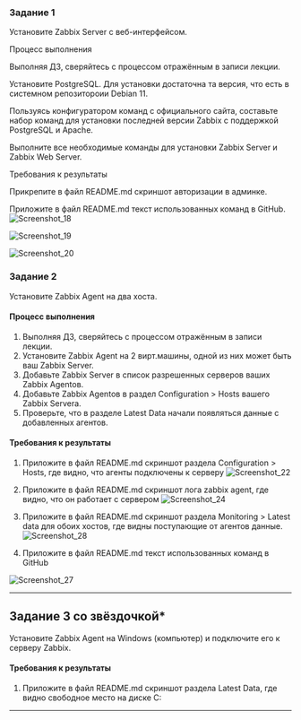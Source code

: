 ### Задание 1
Установите Zabbix Server с веб-интерфейсом.

Процесс выполнения

Выполняя ДЗ, сверяйтесь с процессом отражённым в записи лекции.

Установите PostgreSQL. Для установки достаточна та версия, что есть в системном репозитороии Debian 11.

Пользуясь конфигуратором команд с официального сайта, составьте набор команд для установки последней версии Zabbix с поддержкой PostgreSQL и Apache.

Выполните все необходимые команды для установки Zabbix Server и Zabbix Web Server.

Требования к результаты

Прикрепите в файл README.md скриншот авторизации в админке.

Приложите в файл README.md текст использованных команд в GitHub.
![Screenshot_18](https://github.com/user-attachments/assets/1aa76110-ebfd-4d73-ac2b-a2f1b1456c02)

![Screenshot_19](https://github.com/user-attachments/assets/b64103a7-4511-46b7-9b33-42491e8bfdac)

![Screenshot_20](https://github.com/user-attachments/assets/68ed83c6-4df3-4db8-aa9b-a22c9320677f)

### Задание 2 

Установите Zabbix Agent на два хоста.

#### Процесс выполнения
1. Выполняя ДЗ, сверяйтесь с процессом отражённым в записи лекции.
2. Установите Zabbix Agent на 2 вирт.машины, одной из них может быть ваш Zabbix Server.
3. Добавьте Zabbix Server в список разрешенных серверов ваших Zabbix Agentов.
4. Добавьте Zabbix Agentов в раздел Configuration > Hosts вашего Zabbix Servera.
5. Проверьте, что в разделе Latest Data начали появляться данные с добавленных агентов.

#### Требования к результаты 
1. Приложите в файл README.md скриншот раздела Configuration > Hosts, где видно, что агенты подключены к серверу
   ![Screenshot_22](https://github.com/user-attachments/assets/8306c5b7-bcf3-4db7-b01e-e9c24d69367e)
3. Приложите в файл README.md скриншот лога zabbix agent, где видно, что он работает с сервером
   ![Screenshot_24](https://github.com/user-attachments/assets/947ea9fa-f96b-4b8c-94ed-a2def212cb52)

5. Приложите в файл README.md скриншот раздела Monitoring > Latest data для обоих хостов, где видны поступающие от агентов данные.
   ![Screenshot_28](https://github.com/user-attachments/assets/160ebb36-69ed-459e-80e0-ac8dca49628f)

7. Приложите в файл README.md текст использованных команд в GitHub

![Screenshot_27](https://github.com/user-attachments/assets/992ae9ce-1570-4fc7-8445-a5af7b7aa20f)

---
## Задание 3 со звёздочкой*
Установите Zabbix Agent на Windows (компьютер) и подключите его к серверу Zabbix.

#### Требования к результаты 
1. Приложите в файл README.md скриншот раздела Latest Data, где видно свободное место на диске C:
--- 
